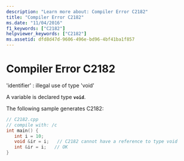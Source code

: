 ```yaml
---
description: "Learn more about: Compiler Error C2182"
title: "Compiler Error C2182"
ms.date: "11/04/2016"
f1_keywords: ["C2182"]
helpviewer_keywords: ["C2182"]
ms.assetid: dfd8d47d-9606-496e-bd96-4bf41ba1f857
---
```

# Compiler Error C2182

'identifier' : illegal use of type 'void'

A variable is declared type **`void`**.

The following sample generates C2182:

```cpp
// C2182.cpp
// compile with: /c
int main() {
   int i = 10;
   void &ir = i;   // C2182 cannot have a reference to type void
   int &ir = i;   // OK
}
```
